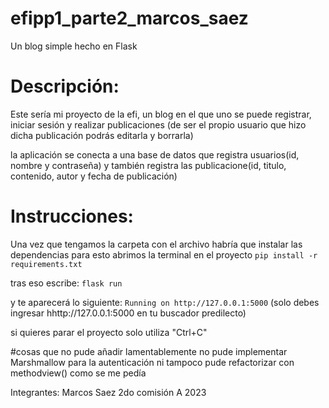 # efipp1_parte2_marcos_saez
Un blog simple hecho en Flask

# Descripción:
Este sería mi proyecto de la efi, un blog en el que uno se puede registrar, iniciar sesión y realizar publicaciones 
(de ser el propio usuario que hizo dicha publicación podrás editarla y borrarla)

la aplicación se conecta a una base de datos que registra usuarios(id, nombre y contraseña)
y también registra las publicacione(id, titulo, contenido, autor y fecha de publicación)

# Instrucciones:
Una vez que tengamos la carpeta con el archivo habría que instalar las dependencias
para esto abrimos la terminal en el proyecto
`pip install -r requirements.txt`

tras eso escribe:
`flask run`

y te aparecerá lo siguiente:
`Running on http://127.0.0.1:5000`
(solo debes ingresar hhttp://127.0.0.1:5000 en tu buscador predilecto)

si quieres parar el proyecto solo utiliza "Ctrl+C"

#cosas que no pude añadir
lamentablemente no pude implementar Marshmallow para la autenticación 
ni tampoco pude refactorizar con methodview() como se me pedía

Integrantes:
Marcos Saez
2do comisión A 2023

